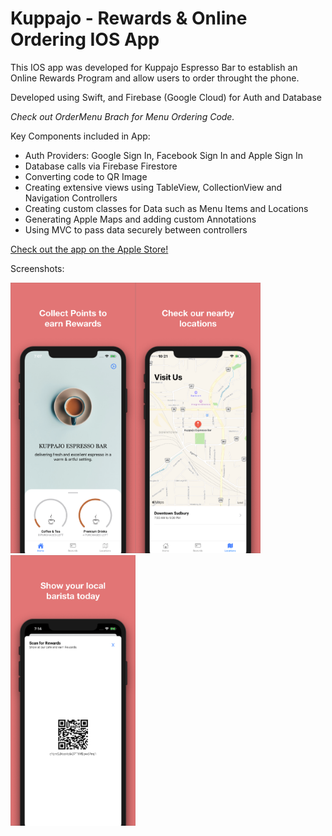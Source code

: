# Kuppajo - Rewards & Online Ordering IOS App

This IOS app was developed for Kuppajo Espresso Bar to establish an Online Rewards Program and allow users to order throught the phone. 

Developed using Swift, and Firebase (Google Cloud) for Auth and Database

*Check out OrderMenu Brach for Menu Ordering Code.*


Key Components included in App: 
- Auth Providers: Google Sign In, Facebook Sign In and Apple Sign In
- Database calls via Firebase Firestore
- Converting code to QR Image
- Creating extensive views using TableView, CollectionView and Navigation Controllers
- Creating custom classes for Data such as Menu Items and Locations
- Generating Apple Maps and adding custom Annotations
- Using MVC to pass data securely between controllers


<a href="https://apps.apple.com/us/app/kuppajo-espresso-bar/id1492371597?ls=1">Check out the app on the Apple Store!</a>


Screenshots:

<img src="Images/Main.png" alt="Main Image" width="200"/><img src="Images/Location.png" alt="Location Image" width="200"/><img src="Images/Scan.png" alt="Scan Image" width="200"/>

 
